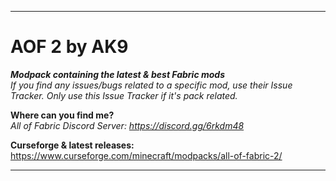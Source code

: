 ----------------------------------------------------------------------------------------------------------------------------------------
# AOF 2 by AK9	
***Modpack containing the latest &amp; best Fabric mods***  
*If you find any issues/bugs related to a specific mod, use their Issue Tracker. Only use this Issue Tracker if it's pack related.* 

**Where can you find me?**  
*All of Fabric Discord Server: https://discord.gg/6rkdm48*	

**Curseforge & latest releases:**  
https://www.curseforge.com/minecraft/modpacks/all-of-fabric-2/

----------------------------------------------------------------------------------------------------------------------------------------
